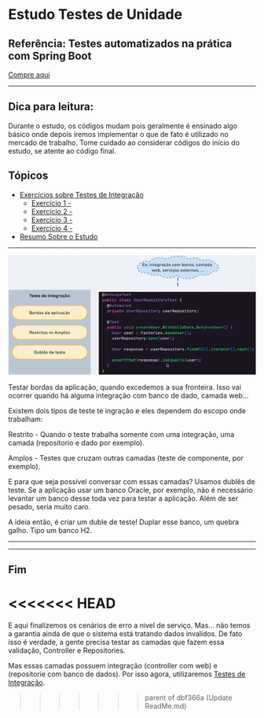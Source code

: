 # Estudo Testes de Unidade

## Referência: Testes automatizados na prática com Spring Boot
[Compre aqui](https://www.udemy.com/course/testes-automatizados-na-pratica-com-spring-boot/)
<hr>

## Dica para leitura:
Durante o estudo, os códigos mudam pois geralmente é ensinado algo básico onde depois iremos implementar o que de fato
é utilizado no mercado de trabalho. Tome cuidado ao considerar códigos do início do estudo, se atente ao código final.

## Tópicos

- [Exercícios sobre Testes de Integração](#exercícios)
  - [Exercício 1 - ]()
  - [Exercício 2 - ]()
  - [Exercício 3 - ]()
  - [Exercício 4 - ]()
- [Resumo Sobre o Estudo](#resumo)
<hr>

![img.png](img.png)


Testar bordas da aplicação, quando excedemos a sua fronteira. Isso vai ocorrer quando há alguma integração com banco de dado, camada web...

Existem dois tipos de teste te ingração e eles dependem do escopo onde trabalham:

Restrito - Quando o teste trabalha somente com uma integração, uma camada (repositorio e dado por exemplo).

Amplos - Testes que cruzam outras camadas (teste de componente, por exemplo).

E para que seja possível conversar com essas camadas? Usamos dublês de teste. Se a aplicação usar um banco Oracle, por exemplo, não é necessário levantar um banco desse toda vez para testar a aplicação. Além de ser pesado, seria muito caro.

A ideia então, é criar um duble de teste! Duplar esse banco, um quebra galho. Tipo um banco H2.

<hr>






<hr>

## Fim
<<<<<<< HEAD
=======
E aqui finalizemos os cenários de erro a nivel de serviço. Mas... não temos a garantia ainda de que o sistema está
tratando dados invalidos. De fato isso é verdade, a gente precisa testar as camadas que fazem essa validação,
Controller e Repositories.

Mas essas camadas possuem integração (controller com web) e (repositorie com banco de dados). Por isso agora,
utilizaremos [Testes de Integração]().
>>>>>>> parent of dbf366a (Update ReadMe.md)
